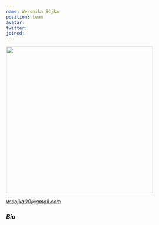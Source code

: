 ```yaml
---
name: Weronika Sójka
position: team
avatar: 
twitter: 
joined: 
---
```


<img width="400" src="{{site.baseurl}}/images/people/{{page.avatar}}" data-action="zoom">

<i class="fa fa-envelope-o"> <a href="w.sojka00@gmail.com">w.sojka00@gmail.com</a><br>


### Bio

